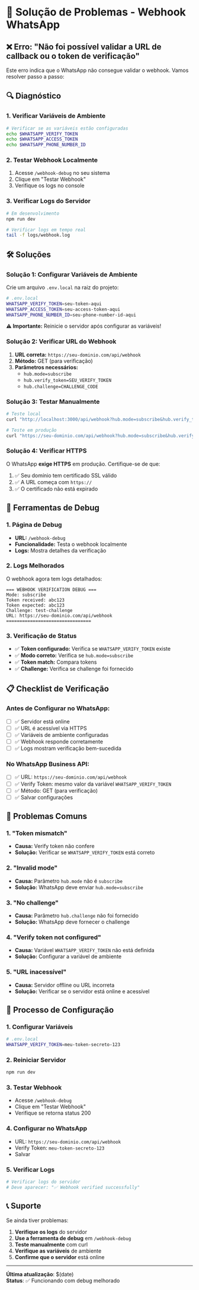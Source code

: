 # 🔧 Solução de Problemas - Webhook WhatsApp

## ❌ **Erro: "Não foi possível validar a URL de callback ou o token de verificação"**

Este erro indica que o WhatsApp não consegue validar o webhook. Vamos resolver passo a passo:

## 🔍 **Diagnóstico**

### **1. Verificar Variáveis de Ambiente**

```bash
# Verificar se as variáveis estão configuradas
echo $WHATSAPP_VERIFY_TOKEN
echo $WHATSAPP_ACCESS_TOKEN
echo $WHATSAPP_PHONE_NUMBER_ID
```

### **2. Testar Webhook Localmente**

1. Acesse `/webhook-debug` no seu sistema
2. Clique em "Testar Webhook"
3. Verifique os logs no console

### **3. Verificar Logs do Servidor**

```bash
# Em desenvolvimento
npm run dev

# Verificar logs em tempo real
tail -f logs/webhook.log
```

## 🛠️ **Soluções**

### **Solução 1: Configurar Variáveis de Ambiente**

Crie um arquivo `.env.local` na raiz do projeto:

```bash
# .env.local
WHATSAPP_VERIFY_TOKEN=seu-token-aqui
WHATSAPP_ACCESS_TOKEN=seu-access-token-aqui
WHATSAPP_PHONE_NUMBER_ID=seu-phone-number-id-aqui
```

**⚠️ Importante:** Reinicie o servidor após configurar as variáveis!

### **Solução 2: Verificar URL do Webhook**

1. **URL correta:** `https://seu-dominio.com/api/webhook`
2. **Método:** GET (para verificação)
3. **Parâmetros necessários:**
   - `hub.mode=subscribe`
   - `hub.verify_token=SEU_VERIFY_TOKEN`
   - `hub.challenge=CHALLENGE_CODE`

### **Solução 3: Testar Manualmente**

```bash
# Teste local
curl "http://localhost:3000/api/webhook?hub.mode=subscribe&hub.verify_token=SEU_TOKEN&hub.challenge=test"

# Teste em produção
curl "https://seu-dominio.com/api/webhook?hub.mode=subscribe&hub.verify_token=SEU_TOKEN&hub.challenge=test"
```

### **Solução 4: Verificar HTTPS**

O WhatsApp **exige HTTPS** em produção. Certifique-se de que:

1. ✅ Seu domínio tem certificado SSL válido
2. ✅ A URL começa com `https://`
3. ✅ O certificado não está expirado

## 🔧 **Ferramentas de Debug**

### **1. Página de Debug**

- **URL:** `/webhook-debug`
- **Funcionalidade:** Testa o webhook localmente
- **Logs:** Mostra detalhes da verificação

### **2. Logs Melhorados**

O webhook agora tem logs detalhados:

```
=== WEBHOOK VERIFICATION DEBUG ===
Mode: subscribe
Token received: abc123
Token expected: abc123
Challenge: test-challenge
URL: https://seu-dominio.com/api/webhook
================================
```

### **3. Verificação de Status**

- ✅ **Token configurado:** Verifica se `WHATSAPP_VERIFY_TOKEN` existe
- ✅ **Modo correto:** Verifica se `hub.mode=subscribe`
- ✅ **Token match:** Compara tokens
- ✅ **Challenge:** Verifica se challenge foi fornecido

## 📋 **Checklist de Verificação**

### **Antes de Configurar no WhatsApp:**

- [ ] ✅ Servidor está online
- [ ] ✅ URL é acessível via HTTPS
- [ ] ✅ Variáveis de ambiente configuradas
- [ ] ✅ Webhook responde corretamente
- [ ] ✅ Logs mostram verificação bem-sucedida

### **No WhatsApp Business API:**

- [ ] ✅ URL: `https://seu-dominio.com/api/webhook`
- [ ] ✅ Verify Token: mesmo valor da variável `WHATSAPP_VERIFY_TOKEN`
- [ ] ✅ Método: GET (para verificação)
- [ ] ✅ Salvar configurações

## 🚨 **Problemas Comuns**

### **1. "Token mismatch"**

- **Causa:** Verify token não confere
- **Solução:** Verificar se `WHATSAPP_VERIFY_TOKEN` está correto

### **2. "Invalid mode"**

- **Causa:** Parâmetro `hub.mode` não é `subscribe`
- **Solução:** WhatsApp deve enviar `hub.mode=subscribe`

### **3. "No challenge"**

- **Causa:** Parâmetro `hub.challenge` não foi fornecido
- **Solução:** WhatsApp deve fornecer o challenge

### **4. "Verify token not configured"**

- **Causa:** Variável `WHATSAPP_VERIFY_TOKEN` não está definida
- **Solução:** Configurar a variável de ambiente

### **5. "URL inacessível"**

- **Causa:** Servidor offline ou URL incorreta
- **Solução:** Verificar se o servidor está online e acessível

## 🔄 **Processo de Configuração**

### **1. Configurar Variáveis**

```bash
# .env.local
WHATSAPP_VERIFY_TOKEN=meu-token-secreto-123
```

### **2. Reiniciar Servidor**

```bash
npm run dev
```

### **3. Testar Webhook**

- Acesse `/webhook-debug`
- Clique em "Testar Webhook"
- Verifique se retorna status 200

### **4. Configurar no WhatsApp**

- URL: `https://seu-dominio.com/api/webhook`
- Verify Token: `meu-token-secreto-123`
- Salvar

### **5. Verificar Logs**

```bash
# Verificar logs do servidor
# Deve aparecer: "✅ Webhook verified successfully"
```

## 📞 **Suporte**

Se ainda tiver problemas:

1. **Verifique os logs** do servidor
2. **Use a ferramenta de debug** em `/webhook-debug`
3. **Teste manualmente** com curl
4. **Verifique as variáveis** de ambiente
5. **Confirme que o servidor** está online

---

**Última atualização**: $(date)  
**Status**: ✅ Funcionando com debug melhorado
